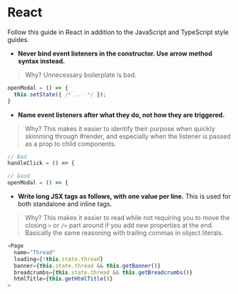 # React

Follow this guide in React in addition to the JavaScript and TypeScript style guides.

- **Never bind event listeners in the constructor. Use arrow method syntax instead.**
> Why? Unnecessary boilerplate is bad.
```javascript
openModal = () => {
  this.setState({ /* ... */ });
}
```

- **Name event listeners after what they do, not how they are triggered.**
> Why? This makes it easier to identify their purpose when quickly skimming through #render, and especially when the listener is passed as a prop to child components.
```javascript
// Bad
handleClick = () => {

// Good
openModal = () => {
```

- **Write long JSX tags as follows, with one value per line.** This is used for both standalone and inline tags.
> Why? This makes it easier to read while not requiring you to move the closing `>` or `/>` part around if you add new properties at the end. Basically the same reasoning with trailing commas in object literals.
```javascript
<Page
  name="Thread"
  loading={!this.state.thread}
  banner={this.state.thread && this.getBanner()}
  breadcrumbs={this.state.thread && this.getBreadcrumbs()}
  htmlTitle={this.getHtmlTitle()}
>
```

